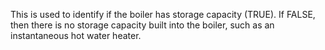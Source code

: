 ﻿This is used to identify if the boiler has storage capacity (TRUE). If FALSE, then there is no storage capacity built into the boiler, such as an instantaneous hot water heater.
